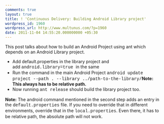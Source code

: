 ```yaml
---
comments: true
layout: true
title: ! 'Continuous Delivery: Building Android Library project'
wordpress_id: 1960
wordpress_url: http://www.multunus.com/?p=1960
date: 2011-11-04 14:55:20.000000000 +05:30
---
```

This post talks about how to build an Android Project using ant which depends on an Android Library project.
<ul>
	<li>Add default.properties in the library project and add <span style="font-family: Consolas, Monaco, 'Courier New', Courier, monospace; line-height: 18px;">android.library=true </span>in the same</li>
	<li>Run the command in the main Android Project <span style="font-family: Consolas, Monaco, 'Courier New', Courier, monospace; line-height: 18px;">android update project --path . --library ../path-to-the-library/</span><strong>Note: This always has to be relative path.</strong></li>
	<li>Now running <span style="font-family: Consolas, Monaco, 'Courier New', Courier, monospace; line-height: 18px;">ant release</span> should build the library project too.</li>
</ul>
<strong>Note:</strong> The android command mentioned in the second step adds an entry in the <span style="font-family: Consolas, Monaco, 'Courier New', Courier, monospace; line-height: 18px;">default.properties</span> file. If you need to override that in different environments, override that in the <span style="font-family: Consolas, Monaco, 'Courier New', Courier, monospace; line-height: 18px;">local.properties</span>. Even there, it has to be relative path, the absolute path will not work.
